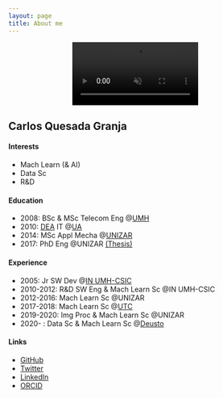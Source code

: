 ```yaml
---
layout: page
title: About me
---
```

<center>
  <video autoplay loop muted playsinline disableRemotePlayback x-webkit-airplay="deny" disablePictureInPicture style="width: 250px; padding: 0px; transform: rotate(0deg); margin: 0em auto;">
    <source src="/img/me.mp4" type="video/mp4" />
  </video>
</center>
<!--<center><small><a href="https://www.openstreetmap.org/#map=16/43.3830/-3.0075">Sopela beach</a>, July 2021</small></center>-->

## Carlos Quesada Granja

#### Interests
* Mach Learn (& AI)
* Data Sc
* R&D

#### Education
* 2008: BSc & MSc Telecom Eng @[UMH](https://umh.es/)
* 2010: [DEA](https://en.wikipedia.org/wiki/Master_of_Advanced_Studies) IT @[UA](https://www.ua.es/)
* 2014: MSc Appl Mecha @[UNIZAR](http://www.unizar.es/)
* 2017: PhD Eng @UNIZAR [(Thesis)](https://zaguan.unizar.es/record/59996/files/TESIS-2017-017.pdf)

#### Experience
* 2005: Jr SW Dev @[IN UMH-CSIC](http://in.umh-csic.es/)
* 2010-2012: R&D SW Eng & Mach Learn Sc @IN UMH-CSIC
* 2012-2016: Mach Learn Sc @UNIZAR
* 2017-2018: Mach Learn Sc @[UTC](https://www.utc.fr/)
* 2019-2020: Img Proc & Mach Learn Sc @UNIZAR
* 2020- : Data Sc & Mach Learn Sc @[Deusto](https://www.deusto.es/)

#### Links
* [GitHub](https://github.com/quesadagranja)
* [Twitter](https://twitter.com/quesadagranja)
* [LinkedIn](https://www.linkedin.com/in/quesadagranja/)
* [ORCID](https://orcid.org/0000-0003-3294-8093)
